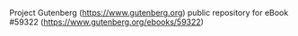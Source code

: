 Project Gutenberg (https://www.gutenberg.org) public repository for
eBook #59322 (https://www.gutenberg.org/ebooks/59322)
